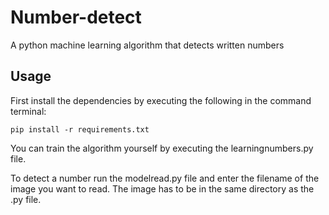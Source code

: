 # Number-detect
A python machine learning algorithm that detects written numbers

## Usage
First install the dependencies by executing the following in the command terminal:
```
pip install -r requirements.txt
```
You can train the algorithm yourself by executing the learningnumbers.py file.

To detect a number run the modelread.py file and enter the filename of the image you want to read.
The image has to be in the same directory as the .py file.
